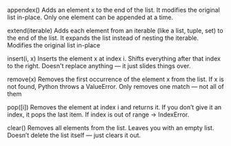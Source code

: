 appendex()
Adds an element x to the end of the list.
It modifies the original list in-place.
Only one element can be appended at a time.

extend(iterable)
Adds each element from an iterable (like a list, tuple, set) to the end of the list.
It expands the list instead of nesting the iterable.
Modifies the original list in-place

insert(i, x)
Inserts the element x at index i.
Shifts everything after that index to the right.
Doesn't replace anything — it just slides things over.

remove(x)
Removes the first occurrence of the element x from the list.
If x is not found, Python throws a ValueError.
Only removes one match — not all of them

pop([i])
Removes the element at index i and returns it.
If you don’t give it an index, it pops the last item.
If index is out of range → IndexError.

clear()
Removes all elements from the list.
Leaves you with an empty list.
Doesn’t delete the list itself — just clears it out.
